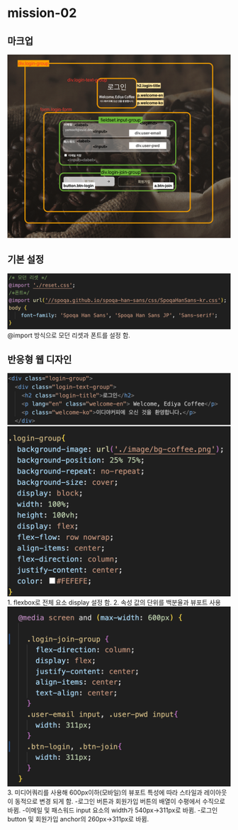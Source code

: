 # mission-02

## 마크업
<img src="./readme-img/mission-02-markup.png">

## 기본 설정
<img src="./readme-img/reset-font.png">
@import 방식으로 모던 리셋과 폰트를 설정 함.

## 반응형 웹 디자인

<img src="./readme-img/login-group_html.png">

<img src="./readme-img/login-group-css.png">
1. flexbox로 전체 요소 display 설정 함.
2. 속성 값의 단위를 백분율과 뷰포트 사용

<img src="./readme-img/@media.png">
3. 미디어쿼리를 사용해 600px이하(모바일)의 뷰포트 특성에 따라 스타일과
  레이아웃이 동적으로 변경 되게 함.
  -로그인 버튼과 회원가입 버튼의 배열이 수평에서 수직으로 바뀜.
  -이메일 및 패스워드 input 요소의 width가 540px->311px로 바뀜.
  -로그인 button 및 회원가입 anchor의 260px->311px로 바뀜.




